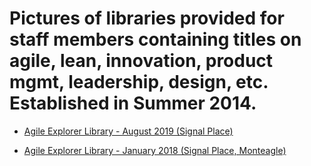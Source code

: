 
# Pictures of libraries provided for staff members containing titles on agile, lean, innovation, product mgmt, leadership, design, etc. Established in Summer 2014.


- [Agile Explorer Library - August 2019 (Signal Place)](https://photos.app.goo.gl/gWe8EYM8tJgjzrmt6)

- [Agile Explorer Library - January 2018 (Signal Place, Monteagle)](https://photos.app.goo.gl/EB9Xpdby4qYvXZT96)
